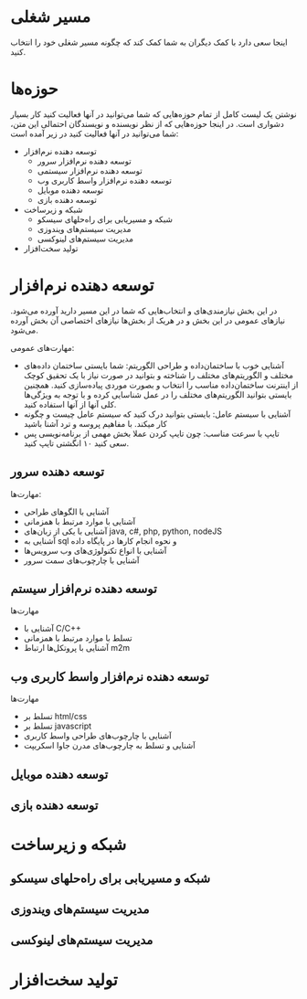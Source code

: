 # مسیر شغلی
اینجا سعی دارد با کمک دیگران به شما کمک کند که چگونه مسیر شغلی خود را انتخاب کنید.

# حوزه‌ها
نوشتن یک لیست کامل از تمام حوزه‌هایی که شما می‌توانید در آنها فعالیت کنید کار بسیار دشواری است. در اینجا حوزه‌هایی که از نظر نویسنده و نویسندگان احتمالی این متن، شما می‌توانید در آنها فعالیت کنید در زیر آمده است:

- توسعه دهنده نرم‌افزار
    * توسعه دهنده نرم‌افزار سرور
    * توسعه دهنده نرم‌افزار سیستمی
    * توسعه دهنده نرم‌افزار واسط کاربری وب
    * توسعه دهنده موبایل
    * توسعه دهنده بازی
- شبکه و زیرساخت
    * شبکه و مسیریابی برای راه‌حلهای سیسکو
    * مدیریت سیستم‌های ویندوزی
    * مدیریت سیستم‌های لینوکسی
- تولید سخت‌افزار

# توسعه دهنده نرم‌افزار
در این بخش نیازمندی‌های و انتخاب‌هایی که شما در این مسیر دارید آورده می‌شود. نیازهای عمومی در این بخش‌ و در هریک از بخش‌ها نیازهای اختصاصی آن بخش آورده می‌شود.

مهارت‌های عمومی:
- آشنایی خوب با ساختمان‌داده و طراحی الگوریتم: شما بایستی ساختمان داده‌های مختلف و الگوریتم‌های مختلف را شناخته و بتوانید در صورت نیاز با یک تحقیق کوچک از اینترنت ساختمان‌داده مناسب را انتخاب و بصورت موردی پیاده‌سازی کنید. همچنین بایستی بتوانید الگوریتم‌های مختلف را در عمل شناسایی کرده و با توجه به ویژگی‌ها کلی آنها از آنها استفاده کنید.
- آشنایی با سیستم عامل: بایستی بتوانید درک کنید که سیستم عامل چیست و چگونه کار میکند. با مفاهیم پروسه و ترد آشنا باشید
- تایپ با سرعت مناسب: چون تایپ کردن عملا بخش مهمی از برنامه‌نویسی پس سعی کنید ۱۰ انگشتی تایپ کنید.

## توسعه دهنده سرور

مهارت‌ها:
- آشنایی با الگوهای طراحی
- آشنایی با موارد مرتبط با همزمانی
- آشنایی با یکی از زبان‌های java, c#, php, python, nodeJS
- آشنایی به sql و نحوه انجام کارها در پایگاه داده
- آشنایی با انواع تکنولوژی‌های وب سرویس‌ها
- آشنایی با چارچوب‌های سمت سرور

## توسعه دهنده نرم‌افزار سیستم

مهارت‌ها
- آشنایی با C/C++
- تسلط با موارد مرتبط با همزمانی
- آشنایی با پروتکل‌ها ارتباط m2m

## توسعه دهنده نرم‌افزار واسط کاربری وب 

مهارت‌ها
- تسلط بر html/css
- تسلط بر javascript
- آشنایی با چارچوب‌های طراحی واسط کاربری
- آشنایی و تسلط به چارچوب‌های مدرن جاوا اسکریپت

##  توسعه دهنده موبایل

##  توسعه دهنده بازی

# شبکه و زیرساخت

##  شبکه و مسیریابی برای راه‌حلهای سیسکو

##  مدیریت سیستم‌های ویندوزی

##  مدیریت سیستم‌های لینوکسی

# تولید سخت‌افزار
